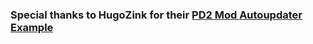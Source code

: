 ### Special thanks to HugoZink for their [PD2 Mod Autoupdater Example](https://github.com/HugoZink/PD2AutoUpdateExample)